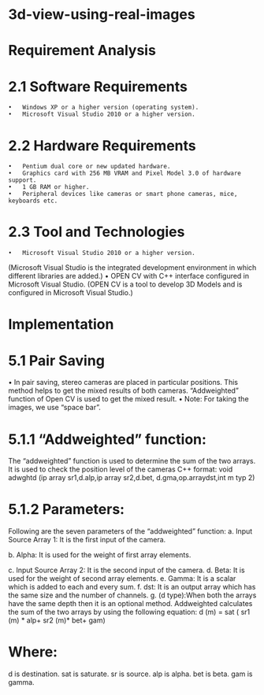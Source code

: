 ﻿# 3d-view-using-real-images
 # Requirement Analysis
 
# 2.1 Software Requirements
	•	Windows XP or a higher version (operating system).
	•	Microsoft Visual Studio 2010 or a higher version.
# 2.2 Hardware Requirements
	•	Pentium dual core or new updated hardware.
	•	Graphics card with 256 MB VRAM and Pixel Model 3.0 of hardware support.
	•	1 GB RAM or higher.
	•	Peripheral devices like cameras or smart phone cameras, mice, keyboards etc.
# 2.3 Tool and Technologies
	•	Microsoft Visual Studio 2010 or a higher version.
(Microsoft Visual Studio is the integrated development environment in which different libraries are added.)
	•	OPEN CV with C++ interface configured in Microsoft Visual Studio.
(OPEN CV is a tool to develop 3D Models and is configured in Microsoft Visual Studio.)

# Implementation 
# 5.1 Pair Saving
• In pair saving, stereo cameras are placed in particular positions. This method helps to get the mixed results of both cameras. “Addweighted” function of Open CV is used to get the mixed result. 
• Note: For taking the images, we use “space bar”.
# 5.1.1 “Addweighted” function:
The “addweighted” function is used to determine the sum of the two arrays. It is used to check the position level of the cameras C++ format: void adwghtd   (ip array sr1,d.alp,ip array sr2,d.bet, d.gma,op.arraydst,int m typ 2)
# 5.1.2 Parameters:
Following are the seven parameters of the “addweighted” function:
a. Input Source Array 1: It is the first input of the camera.

b. Alpha: It is used for the weight of first array elements.

c. Input Source Array 2: It is the second input of the camera.
d. Beta: It is used for the weight of second array elements.
e. Gamma: It is a scalar which is added to each and every sum.
f. dst: It is an output array which has the same size and the number of channels.
g. (d type):When both the arrays have the same depth then it is an optional method. Addweighted calculates the sum of the two arrays by using the following equation:
d (m) = sat ( sr1 (m) * alp+ sr2 (m)* bet+ gam)
# Where:
d is destination.
sat is saturate.
sr is source.
alp is alpha.
bet is beta.
gam is gamma.


